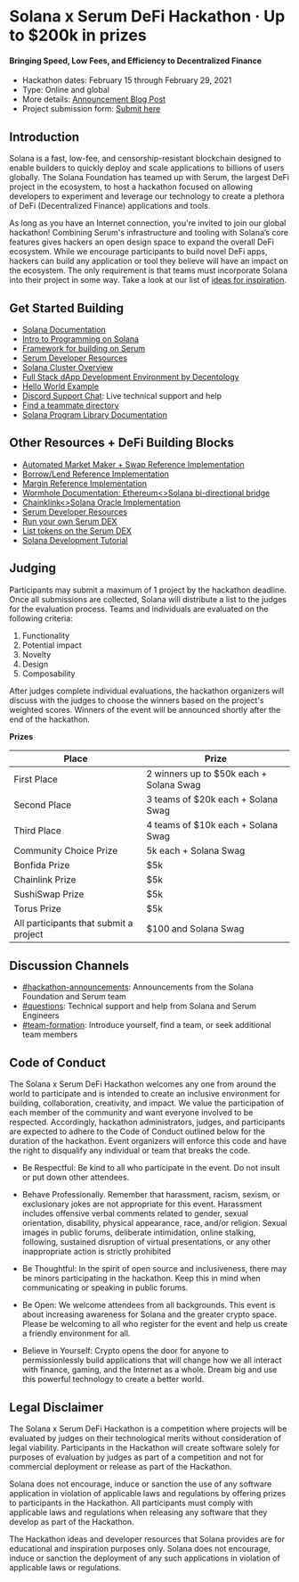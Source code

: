 # Solana x Serum DeFi Hackathon &middot; Up to $200k in prizes
#### Bringing Speed, Low Fees, and Efficiency to Decentralized Finance

* Hackathon dates: February 15 through February 29, 2021
* Type: Online and global
* More details: [Announcement Blog Post](link)
* Project submission form: [Submit here](link)

## Introduction
Solana is a fast, low-fee, and censorship-resistant blockchain designed to enable builders to quickly deploy and scale applications to billions of users globally. The Solana Foundation has teamed up with Serum, the largest DeFi project in the ecosystem, to host a hackathon focused on allowing developers to experiment and leverage our technology to create a plethora of DeFi (Decentralized Finance) applications and tools.

As long as you have an Internet connection, you're invited to join our global hackathon! Combining Serum's infrastructure and tooling with Solana’s core features gives hackers an open design space to expand the overall DeFi ecosystem. While we encourage participants to build novel DeFi apps, hackers can build any application or tool they believe will have an impact on the ecosystem. The only requirement is that teams must incorporate Solana into their project in some way.  Take a look at our list of [ideas for inspiration](link).

## Get Started Building

* [Solana Documentation](https://docs.solana.com/)
* [Intro to Programming on Solana](https://paulx.dev/2021/01/14/programming-on-solana-an-introduction/)
* [Framework for building on Serum](https://github.com/project-serum/anchor)
* [Serum Developer Resources](https://serum-academy.com/en/developer-resources/)
* [Solana Cluster Overview](https://docs.solana.com/cluster/overview)
* [Full Stack dApp Development Environment by Decentology](https://dappstarter.decentology.com/)
* [Hello World Example](https://github.com/solana-labs/example-helloworld)
* [Discord Support Chat](link): Live technical support and help
* [Find a teammate directory](link)
* [Solana Program Library Documentation](https://spl.solana.com/)

## Other Resources + DeFi Building Blocks

* [Automated Market Maker + Swap Reference Implementation](https://github.com/solana-labs/oyster-swap)
* [Borrow/Lend Reference Implementation](https://github.com/solana-labs/oyster-lending)
* [Margin Reference Implementation](https://github.com/solana-labs/oyster-margin)
* [Wormhole Documentation: Ethereum<>Solana bi-directional bridge](https://github.com/certusone/wormhole)
* [Chainklink<>Solana Oracle Implementation](link)
* [Serum Developer Resources](https://serum-academy.com/en/developer-resources/)
* [Run your own Serum DEX](https://serum-academy.com/en/dex-list/)
* [List tokens on the Serum DEX](https://serum-academy.com/en/add-market/)
* [Solana Development Tutorial](https://solongwallet.medium.com/solana-development-tutorial-things-you-should-know-before-structuring-your-code-807f0e2ee43)

## Judging

Participants may submit a maximum of 1 project by the hackathon deadline. Once all submissions are collected, Solana will distribute a list to the judges for the evaluation process. Teams and individuals are evaluated on the following criteria:

1. Functionality
2. Potential impact
3. Novelty
4. Design
5. Composability

After judges complete individual evaluations, the hackathon organizers will discuss with the judges to choose the winners based on the project's weighted scores. Winners of the event will be announced shortly after the end of the hackathon. 

**Prizes**

| Place                                  | Prize                                        |
|----------------------------------------|----------------------------------------------|
| First Place                            | 2 winners up to $50k each + Solana Swag |
| Second Place                           | 3 teams of $20k each + Solana Swag              |
| Third Place                            | 4 teams of $10k each + Solana Swag              |
| Community Choice Prize                 | 5k each + Solana Swag              |
| Bonfida Prize                          | $5k                                          |
| Chainlink Prize                        | $5k                                          |
| SushiSwap Prize                        | $5k                                          |
| Torus Prize                            | $5k                                          |
| All participants that submit a project | $100 and Solana Swag                         |

## Discussion Channels

* [#hackathon-announcements](link): Announcements from the Solana Foundation and Serum team
* [#questions](link): Technical support and help from Solana and Serum Engineers
* [#team-formation](link): Introduce yourself, find a team, or seek additional team members

## Code of Conduct 

The Solana x Serum DeFi Hackathon welcomes any one from around the world to participate and is intended to create an inclusive environment for building, collaboration, creativity, and impact. We value the participation of each member of the community and want everyone involved to be respected. Accordingly, hackathon administrators, judges, and participants are expected to adhere to the Code of Conduct outlined below for the duration of the hackathon. Event organizers will enforce this code and have the right to disqualify any individual or team that breaks the code.

* Be Respectful: Be kind to all who participate in the event. Do not insult or put down other attendees.

* Behave Professionally. Remember that harassment, racism, sexism, or exclusionary jokes are not appropriate for this event. Harassment includes offensive verbal comments related to gender, sexual orientation, disability, physical appearance, race, and/or religion. Sexual images in public forums, deliberate intimidation, online stalking, following, sustained disruption of virtual presentations, or any other inappropriate action is strictly prohibited

* Be Thoughtful: In the spirit of open source and inclusiveness, there may be minors participating in the hackathon. Keep this in mind when communicating or speaking in public forums.

* Be Open: We welcome attendees from all backgrounds. This event is about increasing awareness for Solana and the greater crypto space. Please be welcoming to all who register for the event and help us create a friendly environment for all.

* Believe in Yourself: Crypto opens the door for anyone to permissionlessly build applications that will change how we all interact with finance, gaming, and the Internet as a whole. Dream big and use this powerful technology to create a better world.

## Legal Disclaimer

The Solana x Serum DeFi Hackathon is a competition where projects will be evaluated by judges on their technological merits without consideration of legal viability. Participants in the Hackathon will create software solely for purposes of evaluation by judges as part of a competition and not for commercial deployment or release as part of the Hackathon.

Solana does not encourage, induce or sanction the use of any software application in violation of applicable laws and regulations by offering prizes to participants in the Hackathon. All participants must comply with applicable laws and regulations when releasing any software that they develop as part of the Hackathon. 

The Hackathon ideas and developer resources that Solana provides are for educational and inspiration purposes only. Solana does not encourage, induce or sanction the deployment of any such applications in violation of applicable laws or regulations.
